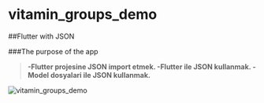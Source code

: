 # vitamin_groups_demo

##Flutter with JSON

###The purpose of the app

> **-Flutter projesine JSON import etmek.
> -Flutter ile JSON kullanmak.
> -Model dosyalari ile JSON kullanmak.**


![vitamin_groups_demo](https://user-images.githubusercontent.com/121096106/213186032-c28c3159-dcc0-4b9a-a2f7-0f168f7bea1f.png)
